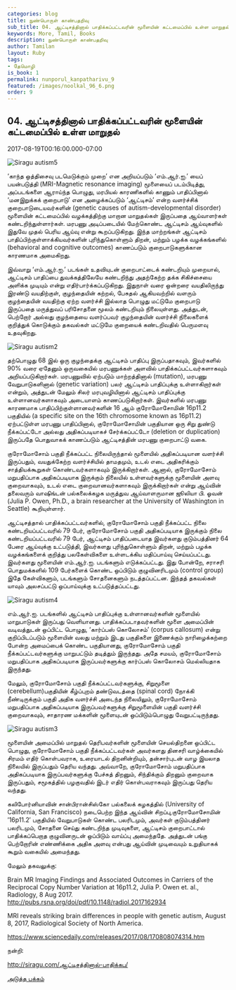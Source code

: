 ```yaml
---
categories: blog
title: நுண்பொருள் காண்பதறிவு
sub_title: 04. ஆட்டிசத்தினால் பாதிக்கப்பட்டவரின் மூளையின் கட்டமைப்பில் உள்ள மாறுதல்
keywords: More, Tamil, Books
description: நுண்பொருள் காண்பதறிவு
author: Tamilan
layout: Ruby
tags:
- தேமொழி
is_book: 1
permalink: nunporul_kanpatharivu_9
featured: /images/noolkal_96_6.png
order: 9
---
```



## 04. ஆட்டிசத்தினால் பாதிக்கப்பட்டவரின் மூளையின் கட்டமைப்பில் உள்ள மாறுதல்

2017-08-19T00:16:00.000-07:00

![Siragu autism5](http://siragu.com/wp-content/uploads/2017/08/Siragu-autism5-300x120.jpg)

‘காந்த ஒத்திசைவு படமெடுக்கும் முறை’ என அறியப்படும் ‘எம்.ஆர்.ஐ.’ யைப் பயன்படுத்தி (MRI-Magnetic resonance imaging) மூளையைப் படம்பிடித்து, அப்படங்களை ஆராய்ந்த பொழுது, மரபியல் காரணிகளில் காணும் பாதிப்பினால் ‘மனஇறுக்கக் குறைபாடு’ என அழைக்கப்படும் ‘ஆட்டிசம்’ என்ற வளர்ச்சிக் குறைபாடுடையவர்களின் (genetic causes of autism-developmental disorder) மூளையின் கட்டமைப்பில் வழக்கத்திற்கு மாறான மாறுதல்கள் இருப்பதை ஆய்வாளர்கள் கண்டறிந்துள்ளார்கள். மரபணு அடிப்படையில் மேற்கொண்ட ஆட்டிசம் ஆய்வுகளில் இதுவே முதல் பெரிய ஆய்வு என்று கூறப்படுகிறது. இந்த மாற்றங்கள் ஆட்டிசம் பாதிப்பிற்குள்ளாக்கியவர்களின் புரிந்துகொள்ளும் திறன், மற்றும் பழக்க வழக்கங்களில் (behavioral and cognitive outcomes) காணப்படும் குறைபாடுகளுக்கான காரணமாக அமைகிறது.

இவ்வாறு ‘எம்.ஆர்.ஐ.’ படங்கள் உதவியுடன் குறைபாட்டைக் கண்டறியும் முறையால், ஆட்டிசம் பாதிப்பை துவக்கத்திலேயே கண்டறிந்து அதற்கேற்ற தக்க சிகிச்சையை அளிக்க முடியும் என்று எதிர்பார்க்கப்படுகிறது. இதுநாள் வரை ஒன்றரை வயதிலிருந்து இரண்டு வயதிற்குள், குழந்தையின் கற்றல், பேசுதல் ஆகியவற்றில் வளரும் குழந்தையின் வயதிற்கு ஏற்ற வளர்ச்சி இல்லாத பொழுது மட்டுமே குறைபாடு இருப்பதை மருத்துவப் பரிசோதனை மூலம் கண்டறியும் நிலையுள்ளது. அத்துடன், பெற்றோர் அல்லது குழந்தையை வளர்ப்பவர் குழந்தையின் வளர்ச்சி நிலைகளைக் குறித்துக் கொடுக்கும் தகவல்கள் மட்டுமே குறையைக் கண்டறிவதில் பெருமளவு உதவுகிறது.

![Siragu autism2](http://siragu.com/wp-content/uploads/2017/08/Siragu-autism2.jpg)

தற்பொழுது 68 இல் ஒரு குழந்தைக்கு ஆட்டிசம் பாதிப்பு இருப்பதாகவும், இவர்களில் 90% வரை ஏதேனும் ஒருவகையில் மரபணுக்கள் அளவில் பாதிக்கப்பட்டவர்களாகவும் அறியப்படுகிறார்கள். மரபணுவில் ஏற்படும் மாற்றத்தினால் (mutation), மரபணு வேறுபாடுகளினால் (genetic variation) பலர் ஆட்டிசம் பாதிப்புக்கு உள்ளாகிறார்கள் என்றும், அத்துடன் மேலும் சிலர் மரபுவழியினால் ஆட்டிசம் பாதிப்புக்கு உள்ளானவர்களாகவும் அடையாளம் காணப்படுகிறார்கள். இவர்களில் மரபணு காரணமாக பாதிப்பிற்குள்ளானவர்களின் 16 ஆம் குரோமோசோமின் 16p11.2 பகுதியில் (a specific site on the 16th chromosome known as 16p11.2) ஏற்பட்டுள்ள மரபணு பாதிப்பினால், குரோமோசோமின் பகுதியான ஒரு சிறு துண்டு நீக்கப்பட்டோ அல்லது அதிகப்படியாகச் சேர்க்கப்பட்டோ (deletion or duplication) இருப்பதே பொதுவாகக் காணப்படும் ஆட்டிசத்தின் மரபணு குறைபாட்டு வகை.

குரோமோசோம் பகுதி நீக்கப்பட்ட நிலையிருந்தால் மூளையில் அதிகப்படியான வளர்ச்சி இருப்பதும், வயதுக்கேற்ற வளர்ச்சியில் தாமதமும், உடல் எடை அதிகரிக்கும் சாத்தியக்கூறுகள் கொண்டவர்களாகவும் இருக்கிறார்கள். ஆனால், குரோமோசோம் மறுபதிப்பாக அதிகப்படியாக இருக்கும் நிலையில் உள்ளவர்களுக்கு மூளையின் அளவு குறைவாகவும், உடல் எடை குறைவானவர்களாகவும் இருக்கிறார்கள் என்று ஆய்வின் தலைவரும் வாஷிங்டன் பல்கலைக்கழக மருத்துவ ஆய்வாளருமான ஜூலியா பி. ஓவன் (Julia P. Owen, Ph.D., a brain researcher at the University of Washington in Seattle) கூறியுள்ளார்.

ஆட்டிசத்தால் பாதிக்கப்பட்டவர்களில், குரோமோசோம் பகுதி நீக்கப்பட்ட நிலை கண்டறியப்பட்டவரில் 79 பேர், குரோமோசோம் பகுதி அதிகப்படியாக இருக்கும் நிலை கண்டறியப்பட்டவரில் 79 பேர், ஆட்டிசம் பாதிப்படையாத இவர்களது குடும்பத்தினர் 64 பேரை ஆய்வுக்கு உட்படுத்தி, இவர்களது புரிந்துகொள்ளும் திறன், மற்றும் பழக்க வழக்கங்களைக் குறித்து பலகேள்விகளை உள்ளடக்கிய மதிப்பாய்வு செய்யப்பட்டது. இவர்களது மூளையின் எம்.ஆர்.ஐ. படங்களும் எடுக்கப்பட்டது. இது போன்றே, சராசரி பொதுமக்களில் 109 பேர்களைக் கொண்ட ஒப்பிடும் குழுவினரிடமும் (control group) இதே கேள்விகளும், படங்களும் சோதனைகளும் நடத்தப்பட்டன. இந்தத் தகவல்கள் யாவும் அலசப்பட்டு ஒப்பாய்வுக்கு உட்படுத்தப்பட்டது.

![Siragu autism4](http://siragu.com/wp-content/uploads/2017/08/Siragu-autism4.jpg)

எம்.ஆர்.ஐ. படங்களில் ஆட்டிசம் பாதிப்புக்கு உள்ளானவர்களின் மூளையில் மாறுபாடுகள் இருப்பது வெளியானது. பாதிக்கப்படாதவர்களின் மூளை அமைப்பின் வடிவத்துடன் ஒப்பிட்ட பொழுது, ‘கார்ப்பஸ் கொலோசம்’ (corpus callosum) என்று குறிப்பிடப்படும் மூளையின் வலது மற்றும் இடது பகுதிகளை இணைக்கும் நாரிழைக்கற்றை போன்ற அமைப்பைக் கொண்ட பகுதியானது, குரோமோசோம் பகுதி நீக்கப்பட்டவர்களுக்கு மாறுபட்டும் தடித்தும் இருந்தது. அதே சமயம், குரோமோசோம் மறுபதிப்பாக அதிகப்படியாக இருப்பவர்களுக்கு கார்ப்பஸ் கொலோசம் மெல்லியதாக இருந்தது.

மேலும், குரோமோசோம் பகுதி நீக்கப்பட்டவர்களுக்கு, சிறுமூளை (cerebellum)பகுதியின் கீழ்ப்புறம் தண்டுவடத்தை (spinal cord) நோக்கி நீண்டிருக்கும் பகுதி அதிக வளர்ச்சி அடைந்த நிலையிலும், குரோமோசோம் மறுபதிப்பாக அதிகப்படியாக இருப்பவர்களுக்கு சிறுமூளையின் பகுதி வளர்ச்சி குறைவாகவும், சாதாரண மக்களின் மூளையுடன் ஒப்பிடும்பொழுது வேறுபட்டிருந்தது.

![Siragu autism3](http://siragu.com/wp-content/uploads/2017/08/Siragu-autism3-300x109.jpg)

மூளையின் அமைப்பில் மாறுதல் தெரிபவர்களின் மூளையின் செயல்திறனை ஒப்பிட்ட பொழுது, குரோமோசோம் பகுதி நீக்கப்பட்டவர்கள் அவர்களது தினசரி வாழ்க்கையில் சிரமம் எதிர் கொள்பவராக, உரையாடல் திறனின்றியும், தன்சார்புடன் வாழ இயலாத நிலையில் இருப்பதும் தெரிய வந்தது. அவ்வாறே, குரோமோசோம் மறுபதிப்பாக அதிகப்படியாக இருப்பவர்களுக்கு பேச்சுத் திறனும், சிந்திக்கும் திறனும் குறைவாக இருப்பதும், சமூகத்தில் பழகுவதில் இடர் எதிர் கொள்பவராகவும் இருப்பது தெரிய வந்தது.

கலிபோர்னியாவின் சான்பிரான்சிஸ்கோ பல்கலைக் கழகத்தில் (University of California, San Francisco) நடைபெற்ற இந்த ஆய்வின் சிறப்பு,குரோமோசோமின் ’16p11.2′ பகுதியில் வேறுபாடுகள் கொண்ட பலரிடமும், அவர்கள் குடும்பத்தினர் பலரிடமும், சோதனை செய்து கண்டறிந்த முடிவுகளை, ஆட்டிசம் குறைபாட்டால் பாதிக்கப்பெறாத குழுவினருடன் ஒப்பிடும் வாய்ப்பு அமைந்ததே. அத்துடன் பங்கு பெற்றோரின் எண்ணிக்கை அதிக அளவு என்பது ஆய்வின் முடிவையும் உறுதியாகக் கூறும் வகையில் அமைந்தது.

மேலும் தகவலுக்கு:

Brain MR Imaging Findings and Associated Outcomes in Carriers of the Reciprocal Copy Number Variation at 16p11.2, Julia P. Owen et. al., Radiology, 8 Aug 2017. http://pubs.rsna.org/doi/pdf/10.1148/radiol.2017162934

MRI reveals striking brain differences in people with genetic autism, August 8, 2017, Radiological Society of North America.

https://www.sciencedaily.com/releases/2017/08/170808074314.htm

நன்றி:

http://siragu.com/ஆட்டிசத்தினால்-பாதிக்கப/

[அடுத்த பக்கம்](nunporul_kanpatharivu_10)